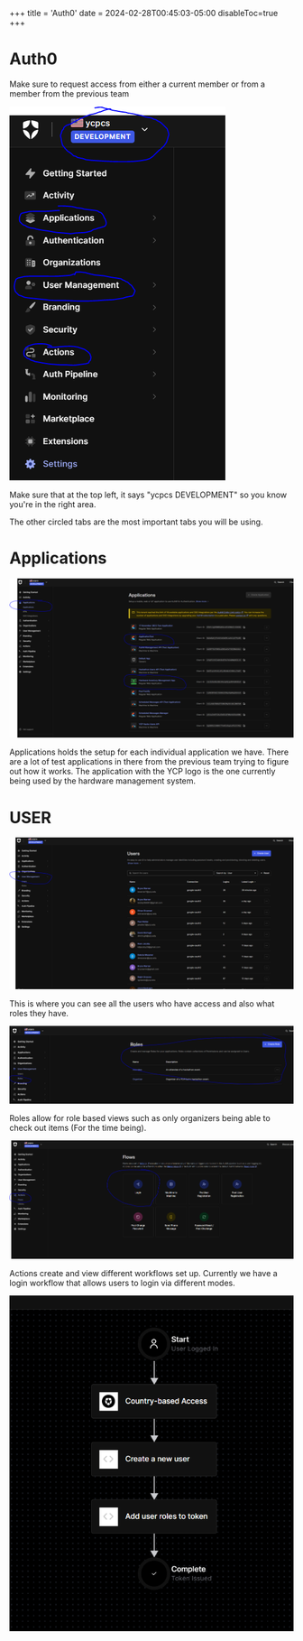 +++
title = 'Auth0'
date = 2024-02-28T00:45:03-05:00
disableToc=true
+++
# Auth0

Make sure to request access from either a current member or from a member from the previous team

![img.png](img.png)

Make sure that at the top left, it says "ycpcs DEVELOPMENT" so you know you're in the right area. 

The other circled tabs are the most important tabs you will be using. 

# Applications

![img_1.png](img_1.png)

Applications holds the setup for each individual application we have. There are a lot of test applications in there from the previous team trying to figure out how it works. The application with the YCP logo is the one currently being used by the hardware management system.

# USER

![img_2.png](img_2.png)

This is where you can see all the users who have access and also what roles they have. 

![img_3.png](img_3.png)

Roles allow for role based views such as only organizers being able to check out items (For the time being).

![img_4.png](img_4.png)

Actions create and view different workflows set up. Currently we have a login workflow that allows users to login via different modes. 

![img_5.png](img_5.png)
